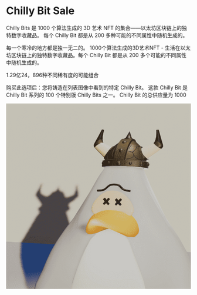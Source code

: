# Chilly Bit Sale

Chilly Bits 是 1000 个算法生成的 3D 艺术 NFT 的集合——以太坊区块链上的独特数字收藏品。 每个 Chilly Bit 都是从 200 多种可能的不同属性中随机生成的。

每一个寒冷的地方都是独一无二的。
1000个算法生成的3D艺术NFT - 生活在以太坊区块链上的独特数字收藏品。每个 Chilly Bit 都是从 200 多个可能的不同属性中随机生成的。

1.29亿24，896种不同稀有度的可能组合

购买此选项后：您将铸造在列表图像中看到的特定 Chilly Bit。 这款 Chilly Bit 是 Chilly Bit 系列的 100 个特别版 Chilly Bits 之一。 Chilly Bit 的总供应量为 1000

![nft](unnamed.png)
